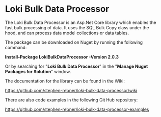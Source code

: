 # Loki Bulk Data Processor
The Loki Bulk Data Processor is an Asp.Net Core library which enables the fast bulk processing of data. It uses the SQL Bulk Copy class under the hood, and can process data model collections or data tables.

The package can be downloaded on Nuget by running the following command:

**Install-Package LokiBulkDataProcessor -Version 2.0.3**

Or by searching for "**Loki Bulk Data Processor**" in the "**Manage Nuget Packages for Solution**" window.

The documentation for the library can be found in the Wiki: 

https://github.com/stephen-rebner/loki-bulk-data-processor/wiki

There are also code examples in the following Git Hub repository:

https://github.com/stephen-rebner/loki-bulk-data-processor-examples
